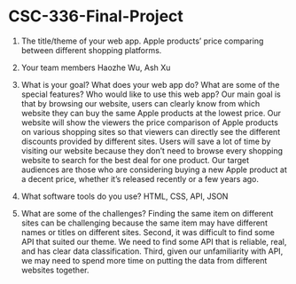 # CSC-336-Final-Project

1. The title/theme of your web app.
Apple products’ price comparing between different shopping platforms. 
 
2. Your team members
Haozhe Wu, Ash Xu
 
3. What is your goal? What does your web app do?  What are some of the special features?  Who would like to use this web app?
Our main goal is that by browsing our website, users can clearly know from which website they can buy the same Apple products at the lowest price. 
Our website will show the viewers the price comparison of Apple products on various shopping sites so that viewers can directly see the different discounts provided by different sites. 
Users will save a lot of time by visiting our website because they don’t need to browse every shopping website to search for the best deal for one product. 
Our target audiences are those who are considering buying a new Apple product at a decent price, whether it’s released recently or a few years ago. 

4.  What software tools do you use? 
HTML, CSS, API, JSON
 
5. What are some of the challenges? 
Finding the same item on different sites can be challenging because the same item may have different names or titles on different sites.
Second, it was difficult to find some API that suited our theme. We need to find some API that is reliable, real, and has clear data classification. 
Third, given our unfamiliarity with API, we may need to spend more time on putting the data from different websites together. 
